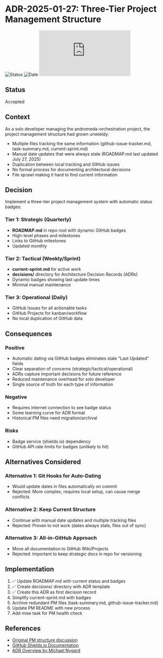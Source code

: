# ADR-2025-01-27: Three-Tier Project Management Structure

![Status](https://img.shields.io/badge/Status-Accepted-green)
![Date](https://img.shields.io/badge/Date-2025--01--27-lightgrey)
![Last Updated](https://img.shields.io/github/last-commit/basher83/andromeda-orchestration/main/docs/project-management/decisions/ADR-2025-01-27-project-management-restructure.md)

## Status

Accepted

## Context

As a solo developer managing the andromeda-orchestration project, the project management structure had grown unwieldy:

- Multiple files tracking the same information (github-issue-tracker.md, task-summary.md, current-sprint.md)
- Manual date updates that were always stale (ROADMAP.md last updated July 27, 2025)
- Duplication between local tracking and GitHub issues
- No formal process for documenting architectural decisions
- File sprawl making it hard to find current information

## Decision

Implement a three-tier project management system with automatic status badges:

### Tier 1: Strategic (Quarterly)

- **ROADMAP.md** in repo root with dynamic GitHub badges
- High-level phases and milestones
- Links to GitHub milestones
- Updated monthly

### Tier 2: Tactical (Weekly/Sprint)

- **current-sprint.md** for active work
- **decisions/** directory for Architecture Decision Records (ADRs)
- Dynamic badges showing last update times
- Minimal manual maintenance

### Tier 3: Operational (Daily)

- GitHub Issues for all actionable tasks
- GitHub Projects for kanban/workflow
- No local duplication of GitHub data

## Consequences

### Positive

- Automatic dating via GitHub badges eliminates stale "Last Updated" fields
- Clear separation of concerns (strategic/tactical/operational)
- ADRs capture important decisions for future reference
- Reduced maintenance overhead for solo developer
- Single source of truth for each type of information

### Negative

- Requires internet connection to see badge status
- Some learning curve for ADR format
- Historical PM files need migration/archival

### Risks

- Badge service (shields.io) dependency
- GitHub API rate limits for badges (unlikely to hit)

## Alternatives Considered

### Alternative 1: Git Hooks for Auto-Dating

- Would update dates in files automatically on commit
- Rejected: More complex, requires local setup, can cause merge conflicts

### Alternative 2: Keep Current Structure

- Continue with manual date updates and multiple tracking files
- Rejected: Proven to not work (dates always stale, files out of sync)

### Alternative 3: All-in-GitHub Approach

- Move all documentation to GitHub Wiki/Projects
- Rejected: Important to keep strategic docs in repo for versioning

## Implementation

1. ✅ Update ROADMAP.md with current status and badges
2. ✅ Create decisions/ directory with ADR template
3. ✅ Create this ADR as first decision record
4. Simplify current-sprint.md with badges
5. Archive redundant PM files (task-summary.md, github-issue-tracker.md)
6. Update PM README with new process
7. Add mise task for PM health check

## References

- [Original PM structure discussion](../archive/pm-assesment-2025-08-10.md)
- [GitHub Shields.io Documentation](https://shields.io/)
- [ADR Overview by Michael Nygard](https://cognitect.com/blog/2011/11/15/documenting-architecture-decisions)
